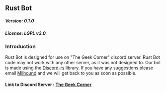 ## Rust Bot
##### Version: 0.1.0
##### License: LGPL v3.0

### Introduction
Rust Bot is designed for use on "The Geek Corner" discord server. Rust Bot code may not work with any other server, as it was not designed to. Our bot is made using the
[Discord-rs](https://github.com/SpaceManiac/discord-rs) library. If you have any suggestions please email [Milhound](Milhound@gmail.com) and we will get back to you as soon as possible.

#### Link to Discord Server : [The Geek Corner](https://discord.gg/0posucgIpaVdr07J)
